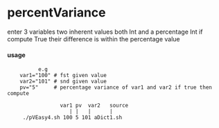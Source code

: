# percentVariance
enter 3 variables two inherent values both Int and a percentage Int if compute True their difference is within the percentage value

#### usage
              e.g
        var1="100" # fst given value 
        var2="101" # snd given value
        pv="5"     # percentage variance of var1 and var2 if true then compute
        
                     var1 pv  var2   source
                        | |   |      |                       
         ./pVEasy4.sh 100 5 101 aDict1.sh

   
